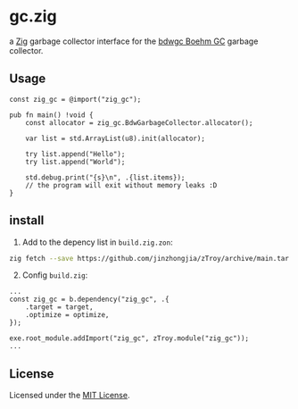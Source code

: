 # gc.zig
a [Zig](https://ziglang.org/) garbage collector interface for the [bdwgc Boehm GC](https://github.com/ivmai/bdwgc) garbage collector.

## Usage

```zig
const zig_gc = @import("zig_gc");

pub fn main() !void {
    const allocator = zig_gc.BdwGarbageCollector.allocator();

    var list = std.ArrayList(u8).init(allocator);

    try list.append("Hello");
    try list.append("World");

    std.debug.print("{s}\n", .{list.items});
    // the program will exit without memory leaks :D
}
```

## install

1. Add to the depency list in `build.zig.zon`: 

```sh
zig fetch --save https://github.com/jinzhongjia/zTroy/archive/main.tar.gz
```

2. Config `build.zig`:

```zig
...
const zig_gc = b.dependency("zig_gc", .{
    .target = target,
    .optimize = optimize,
});

exe.root_module.addImport("zig_gc", zTroy.module("zig_gc"));
...
```


## License

Licensed under the [MIT License](LICENSE).